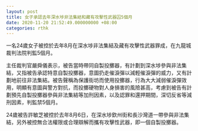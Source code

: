 ```yaml
---
layout: post
title: 女子承認去年深水埗非法集結和藏有攻擊性武器囚5個月
date: 2020-11-20 21:52:49.000000000 +08:00
categories: rthk
---
```


一名24歲女子被控於去年8月在深水埗非法集結及藏有攻擊性武器罪成，在九龍城裁判法院判監5個月。

主任裁判官嚴舜儀表示，被告當時帶同自製投擲器，有計劃到深水埗參與非法集結，又指被告承認特意‪自製投擲器，意圖扔走催淚彈以減輕催淚彈的威力，又‬有計劃地前往非法集結。被告‪聲稱為保護街坊而使用投擲器，行為大大減弱催淚彈效用，明顯有意圖與警方對抗，而投擲硬物對人身損害的風險甚高，考慮到被告有計劃預先自製投擲器參與非法集結等加刑因素，以及認罪和還押期間，深切反省等減刑因素，判監禁5個月。

24歲被告許敏芝被控於去年‪8月6日，在深水埗欽州街和長沙灣道一帶參與非法集結，另外被控無合法權限或合理辯解而攜有攻擊性武器，即一個自製投擲器。‬
